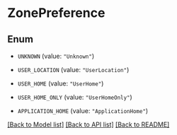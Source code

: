 # ZonePreference

## Enum


* `UNKNOWN` (value: `"Unknown"`)

* `USER_LOCATION` (value: `"UserLocation"`)

* `USER_HOME` (value: `"UserHome"`)

* `USER_HOME_ONLY` (value: `"UserHomeOnly"`)

* `APPLICATION_HOME` (value: `"ApplicationHome"`)


[[Back to Model list]](../README.md#documentation-for-models) [[Back to API list]](../README.md#documentation-for-api-endpoints) [[Back to README]](../README.md)



